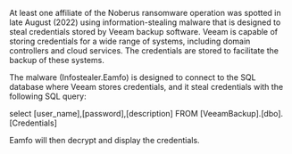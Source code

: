At least one affiliate of the Noberus ransomware operation was spotted in late August (2022) using information-stealing malware that is designed to steal credentials stored by Veeam backup software. Veeam is capable of storing credentials for a wide range of systems, including domain controllers and cloud services. The credentials are stored to facilitate the backup of these systems.


The malware (Infostealer.Eamfo) is designed to connect to the SQL database where Veeam stores credentials, and it steal credentials with the following SQL query:

select [user_name],[password],[description] FROM [VeeamBackup].[dbo].[Credentials]

Eamfo will then decrypt and display the credentials.
